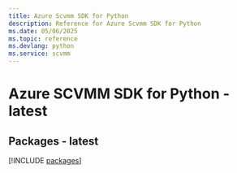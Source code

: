 ```yaml
---
title: Azure Scvmm SDK for Python
description: Reference for Azure Scvmm SDK for Python
ms.date: 05/06/2025
ms.topic: reference
ms.devlang: python
ms.service: scvmm
---
```

# Azure SCVMM SDK for Python - latest
## Packages - latest
[!INCLUDE [packages](scvmm-index.md)]